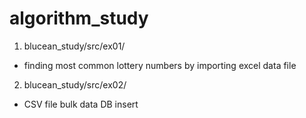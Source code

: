 # algorithm_study

1) blucean_study/src/ex01/
  - finding most common lottery numbers by importing excel data file
2) blucean_study/src/ex02/
  - CSV file bulk data DB insert
